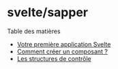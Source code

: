 # svelte/sapper

Table des matières
- [Votre première application Svelte](./chap-1.md)
- [Comment créer un composant ?](./chap-2.md)
- [Les structures de contrôle](./chap-3.md)
